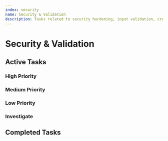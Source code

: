 ```yaml
---
index: security
name: Security & Validation
description: Tasks related to security hardening, input validation, credential management, XSS prevention, and vulnerability remediation
---
```


# Security & Validation

## Active Tasks

### High Priority

### Medium Priority

### Low Priority

### Investigate

## Completed Tasks
<!-- Move tasks here when completed, maintaining the format -->